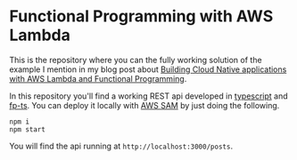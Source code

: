 # Functional Programming with AWS Lambda
This is the repository where you can the fully working solution of the example I mention in my blog post about [Building Cloud Native applications with AWS Lambda and Functional Programming](https://blog.container-solutions.com/using-functional-programming-when-building-cloud-native-applications-with-aws-lambda).

In this repository you'll find a working REST api developed in [typescript](https://www.typescriptlang.org/) and [fp-ts](https://gcanti.github.io/fp-ts/). You can deploy it locally with [AWS SAM](https://docs.aws.amazon.com/serverless-application-model/latest/developerguide/what-is-sam.html) by just doing the following.

```
npm i
npm start
```

You will find the api running at `http://localhost:3000/posts`.
